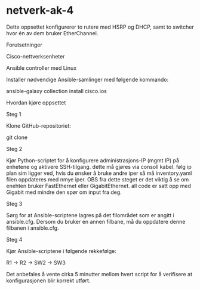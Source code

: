 # netverk-ak-4
Dette oppsettet konfigurerer to rutere med HSRP og DHCP, samt to switcher hvor én av dem bruker EtherChannel.

Forutsetninger

Cisco-nettverksenheter

Ansible controller med Linux

Installer nødvendige Ansible-samlinger med følgende kommando:

ansible-galaxy collection install cisco.ios

Hvordan kjøre oppsettet

Steg 1

Klone GitHub-repositoriet:

git clone <repo-url>

Steg 2

Kjør Python-scriptet for å konfigurere administrasjons-IP (mgmt IP) på enhetene og aktivere SSH-tilgang. dette må gjøres via consoll kabel. følg ip plan sim ligger ved, hvis du ønsker å bruke andre iper så må inventory.yaml filen oppdateres med nmye iper. OBS fra dette steget er det viktig å se om enehten bruker FastEthernet eller GigabitEthernet. all code er satt opp med Gigabit med mindre den spør om input fra deg.

Steg 3

Sørg for at Ansible-scriptene lagres på det filområdet som er angitt i ansible.cfg. Dersom du bruker en annen filbane, må du oppdatere denne filbanen i ansible.cfg.

Steg 4

Kjør Ansible-scriptene i følgende rekkefølge:

R1 -> R2 -> SW2 -> SW3

Det anbefales å vente cirka 5 minutter mellom hvert script for å verifisere at konfigurasjonen blir korrekt utført.


